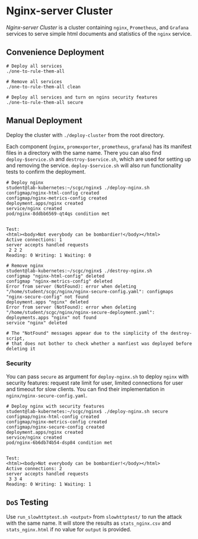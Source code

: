 # Nginx-server Cluster

*Nginx-server Cluster* is a cluster containing `nginx`, `Prometheus`, and `Grafana` services to serve simple html documents and statistics of the `nginx` service.

## Convenience Deployment

```console
# Deploy all services
./one-to-rule-them-all

# Remove all services
./one-to-rule-them-all clean

# Deploy all services and turn on ngins security features
./one-to-rule-them-all secure
```

## Manual Deployment

Deploy the cluster with `./deploy-cluster` from the root directory.

Each component (`nginx`, `promexporter`, `prometheus`, `grafana`) has its manifest files in a directory with the same name.
There you can also find `deploy-$service.sh` and `destroy-$service.sh`, which are used for setting up and removing the service.
`deploy-$service.sh` will also run functionality tests to confirm the deployment.

```console
# Deploy nginx
student@lab-kubernetes:~/scgc/nginx$ ./deploy-nginx.sh
configmap/nginx-html-config created
configmap/nginx-metrics-config created
deployment.apps/nginx created
service/nginx created
pod/nginx-8ddbb6569-qt4qs condition met


Test:
<html><body>Not everybody can be bombardier!</body></html>
Active connections: 1
server accepts handled requests
 2 2 2
Reading: 0 Writing: 1 Waiting: 0
```

```console
# Remove nginx
student@lab-kubernetes:~/scgc/nginx$ ./destroy-nginx.sh
configmap "nginx-html-config" deleted
configmap "nginx-metrics-config" deleted
Error from server (NotFound): error when deleting "/home/student/scgc/nginx/nginx-secure-config.yaml": configmaps "nginx-secure-config" not found
deployment.apps "nginx" deleted
Error from server (NotFound): error when deleting "/home/student/scgc/nginx/nginx-secure-deployment.yaml": deployments.apps "nginx" not found
service "nginx" deleted

# The "NotFound" messages appear due to the simplicity of the destroy-script,
# that does not bother to check whether a manfiest was deployed before deleting it
```

### Security

You can pass `secure` as argument for `deploy-nginx.sh` to deploy `nginx` with security features: request rate limit for user, limited connections for user and timeout for slow clients.
You can find their implementation in `nginx/nginx-secure-config.yaml`.

```console
# Deploy nginx with security features
student@lab-kubernetes:~/scgc/nginx$ ./deploy-nginx.sh secure
configmap/nginx-html-config created
configmap/nginx-metrics-config created
configmap/nginx-secure-config created
deployment.apps/nginx created
service/nginx created
pod/nginx-6b6db74b54-dsp84 condition met


Test:
<html><body>Not everybody can be bombardier!</body></html>
Active connections: 2
server accepts handled requests
 3 3 4
Reading: 0 Writing: 1 Waiting: 1
```

## `DoS` Testing

Use `run_slowhttptest.sh <output>` from `slowhttptest/` to run the attack with the same name.
It will store the results as `stats_nginx.csv` and `stats_nginx.html` if no value for `output` is provided.

